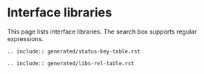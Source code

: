 # Interface libraries

This page lists interface libraries. The search box supports regular expressions.

```{eval-rst}
.. include:: generated/status-key-table.rst
```

```{eval-rst}
.. include:: generated/libs-rel-table.rst
```
